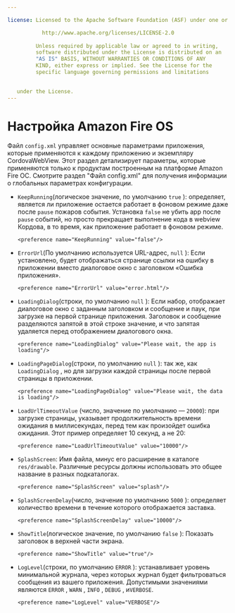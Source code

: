 ```yaml
---

license: Licensed to the Apache Software Foundation (ASF) under one or more contributor license agreements. See the NOTICE file distributed with this work for additional information regarding copyright ownership. The ASF licenses this file to you under the Apache License, Version 2.0 (the "License"); you may not use this file except in compliance with the License. You may obtain a copy of the License at

           http://www.apache.org/licenses/LICENSE-2.0
    
         Unless required by applicable law or agreed to in writing,
         software distributed under the License is distributed on an
         "AS IS" BASIS, WITHOUT WARRANTIES OR CONDITIONS OF ANY
         KIND, either express or implied. See the License for the
         specific language governing permissions and limitations
    

   under the License.
---
```


# Настройка Amazon Fire OS

Файл `config.xml` управляет основные параметрами приложения, которые применяются к каждому приложению и экземпляру CordovaWebView. Этот раздел детализирует параметры, которые применяются только к продуктам построенным на платформе Amazon Fire ОС. Смотрите раздел "Файл config.xml" для получения информации о глобальных параметрах конфигурации.

*   `KeepRunning`(логическое значение, по умолчанию `true` ): определяет, является ли приложение остается работает в фоновом режиме даже после `pause` пожаров события. Установка `false` не убить app после `pause` событий, но просто прекращает выполнение кода в webview Кордова, в то время, как приложение работает в фоновом режиме.
    
        <preference name="KeepRunning" value="false"/>
        

*   `ErrorUrl`(По умолчанию используется URL-адрес, `null` ): Если установлено, будет отображаться странице ссылки на ошибку в приложении вместо диалоговое окно с заголовком «Ошибка приложения».
    
        <preference name="ErrorUrl" value="error.html"/>
        

*   `LoadingDialog`(строки, по умолчанию `null` ): Если набор, отображает диалоговое окно с заданным заголовком и сообщение и паук, при загрузке на первой странице приложения. Заголовок и сообщение разделяются запятой в этой строке значение, и что запятая удаляется перед отображением диалогового окна.
    
        <preference name="LoadingDialog" value="Please wait, the app is loading"/>
        

*   `LoadingPageDialog`(строки, по умолчанию `null` ): так же, как `LoadingDialog` , но для загрузки каждой страницы после первой страницы в приложении.
    
        <preference name="LoadingPageDialog" value="Please wait, the data is loading"/>
        

*   `LoadUrlTimeoutValue` (число, значение по умолчанию — `20000`): при загрузке страницы, указывает продолжительность времени ожидания в миллисекундах, перед тем как произойдет ошибка ожидания. Этот пример определяет 10 секунд, а не 20:
    
        <preference name="LoadUrlTimeoutValue" value="10000"/>
        

*   `SplashScreen`: Имя файла, минус его расширение в каталоге `res/drawable`. Различные ресурсы должны использовать это общее название в разных подкаталогах.
    
        <preference name="SplashScreen" value="splash"/>
        

*   `SplashScreenDelay`(число, значение по умолчанию `5000` ): определяет количество времени в течение которого отображается заставка.
    
        <preference name="SplashScreenDelay" value="10000"/>
        

*   `ShowTitle`(логическое значение, по умолчанию `false` ): Показать заголовок в верхней части экрана.
    
        <preference name="ShowTitle" value="true"/>
        

*   `LogLevel`(строки, по умолчанию `ERROR` ): устанавливает уровень минимальной журнала, через которых журнал будет фильтроваться сообщения из вашего приложения. Допустимыми значениями являются `ERROR` , `WARN` , `INFO` , `DEBUG` , и`VERBOSE`.
    
        <preference name="LogLevel" value="VERBOSE"/>